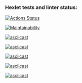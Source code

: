 ### Hexlet tests and linter status:
[![Actions Status](https://github.com/pandoraizida/qa-auto-engineer-javascript-project-44/actions/workflows/hexlet-check.yml/badge.svg)](https://github.com/pandoraizida/qa-auto-engineer-javascript-project-44/actions)

[![Maintainability](https://api.codeclimate.com/v1/badges/d1a98653c7d72ebb6e2e/maintainability)](https://codeclimate.com/github/pandoraizida/qa-auto-engineer-javascript-project-44/maintainability)

[![asciicast](https://asciinema.org/a/2V9wVpqgR6HtZNXAZq1GclKza.svg)](https://asciinema.org/a/2V9wVpqgR6HtZNXAZq1GclKza)

[![asciicast](https://asciinema.org/a/DuVzjZXX71idOB903wIB3CCrn.svg)](https://asciinema.org/a/DuVzjZXX71idOB903wIB3CCrn)

[![asciicast](https://asciinema.org/a/M0QEq46vNScYHVKmgnU6TI9A7.svg)](https://asciinema.org/a/M0QEq46vNScYHVKmgnU6TI9A7)

[![asciicast](https://asciinema.org/a/LDBVHusgRzLGtOMeCji3rRi8a.svg)](https://asciinema.org/a/LDBVHusgRzLGtOMeCji3rRi8a)

[![asciicast](https://asciinema.org/a/5VxRJ1JFFxTYfG0jEnlNKEfny.svg)](https://asciinema.org/a/5VxRJ1JFFxTYfG0jEnlNKEfny)